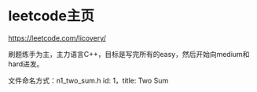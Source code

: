 # leetcode主页

<https://leetcode.com/licovery/>



刷题练手为主，主力语言C++，目标是写完所有的easy，然后开始向medium和hard进发。



文件命名方式：n1_two_sum.h       id: 1，title: Two Sum
